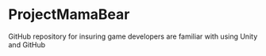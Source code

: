 # ProjectMamaBear
GitHub repository for insuring game developers are familiar with using Unity and GitHub
